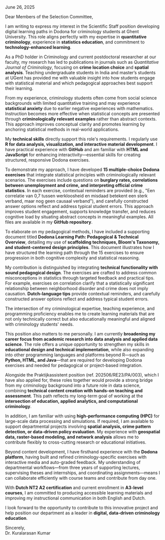 June 26, 2025

Dear Members of the Selection Committee,

I am writing to express my interest in the Scientific Staff position developing digital learning paths in Dodona for criminology students at Ghent University. This role aligns perfectly with my expertise in **quantitative criminology**, experience in **statistics education**, and commitment to **technology-enhanced learning**.

As a PhD holder in Criminology and current postdoctoral researcher at our faculty, my research has led to publications in journals such as *Quantitative Journal of Criminology*, focusing on **crime location choice** and **spatial analysis**. Teaching undergraduate students in India and master’s students at UGent has provided me with valuable insight into how students engage with statistical material and which pedagogical approaches best support their learning.

From my experience, criminology students often come from social science backgrounds with limited quantitative training and may experience **statistical anxiety** due to earlier negative experiences with mathematics. Instruction becomes more effective when statistical concepts are presented through **criminologically relevant examples** rather than abstract contexts. This approach improves conceptual clarity and promotes learning by anchoring statistical methods in real-world applications.

My **technical skills** directly support this role's requirements. I regularly use **R for data analysis, visualization, and interactive material development**. I have practical experience with **GitHub** and am familiar with **HTML and JavaScript** for enhancing interactivity—essential skills for creating structured, responsive Dodona exercises.

To demonstrate my approach, I have developed **15 multiple-choice Dodona exercises** that integrate statistical principles with criminologically relevant scenarios. The exercises include questions on **burglary rates, correlations between unemployment and crime, and interpreting official crime statistics**. In each exercise, contextual reminders are provided (e.g., "Een correlatie van 0,7 tussen werkloosheid en misdaad betekent een sterk verband, maar nog geen causaal verband"), and carefully constructed answer options reflect and address typical student errors. This approach improves student engagement, supports knowledge transfer, and reduces cognitive load by situating abstract concepts in meaningful examples. All files are available in my **GitHub repository**.

To elaborate on my pedagogical methods, I have included a supporting document titled **Dodona Learning Path: Pedagogical & Technical Overview**, detailing my use of **scaffolding techniques, Bloom's Taxonomy, and student-centered design principles**. This document illustrates how I have structured the learning path through the 15 exercises to ensure progression in both cognitive complexity and statistical reasoning.

My contribution is distinguished by integrating **technical functionality with sound pedagogical design**. The exercises are crafted to address common misconceptions in statistics through targeted feedback and practical tips. For example, exercises on correlation clarify that a statistically significant relationship between neighborhood disorder and crime does not imply causation. **Dutch-language tips** provide contextual reminders, and carefully constructed answer options reflect and address typical student errors.

The intersection of my criminological expertise, teaching experience, and programming proficiency enables me to create learning materials that are not only technically correct but also educationally meaningful and aligned with criminology students' needs.

This position also matters to me personally. I am currently **broadening my career focus from academic research into data analysis and applied data science**. The role offers a unique opportunity to strengthen my skills in **educational design and technical implementation**, while also expanding into other programming languages and platforms beyond R—such as **Python, HTML, and Java**—that are required for developing Dodona exercises and needed for pedagogical or project-based integration.

Alongside the Praktijkassistent position (ref. 202506/RE23/PA/003), which I have also applied for, these roles together would provide a strong bridge from my criminology background into a future role in data science, combining **technical content creation with hands-on teaching and assessment**. This path reflects my long-term goal of working at the **intersection of education, applied analytics, and computational criminology**.

In addition, I am familiar with using **high-performance computing (HPC)** for large-scale data processing and simulations. If required, I am available to support departmental projects involving **spatial analysis, crime pattern detection, or data-driven policy evaluation**. My experience with **geospatial data, raster-based modeling, and network analysis** allows me to contribute flexibly to cross-cutting research or educational initiatives.

Beyond content development, I have firsthand experience with the **Dodona platform**, having built and refined criminology-specific exercises with interactive media and auto-graded feedback. My understanding of departmental workflows—from three years of supporting lectures, supervising theses and internships, and coordinating assignments—means I can collaborate efficiently with course teams and contribute from day one.

With **Dutch NT2 A2 certification** and current enrollment in **A3-level courses**, I am committed to producing accessible learning materials and improving my instructional communication in both English and Dutch.

I look forward to the opportunity to contribute to this innovative project and help position our department as a leader in **digital, data-driven criminology education**.

Sincerely,  
Dr. Kuralarasan Kumar